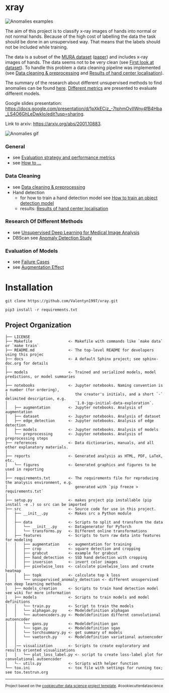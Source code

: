 xray
==============================

![Anomalies examples](https://github.com/Valentyn1997/xray/wiki/uploads/anomalies.png)

The aim of this project is to classify x-ray images of hands into normal or not normal hands. Because of the high cost of labelling the data the task should be done in an unsupervised way. That means that the labels should not be included while training. 

The data is a subset of the [MURA dataset](http://stanfordmlgroup.github.io/competitions/mura) ([paper](https://arxiv.org/pdf/1712.06957.pdf)) and includes x-ray images of hands. The data seems not to be very clean (see [First look at dataset](https://github.com/Valentyn1997/xray/wiki/First-look-at-dataset)). To handle this problem a data cleaning pipeline was implemented (see [Data cleaning & preprocessing](https://github.com/Valentyn1997/xray/wiki/Data-cleaning-&-preprocessing) and [Results of hand center localisation](https://github.com/Valentyn1997/xray/wiki/Result-of-Hand-Center-Localisation)).

The summary of the research about different unsupervised methods to find anomalies can be found [here](https://github.com/Valentyn1997/xray/wiki/Unsupervised-Deep-Learning-for-Medical-Image-Analysis). [Different metrics](https://github.com/Valentyn1997/xray/wiki/Evaluation-strategy-&-performance-metrics) are presented to evaluate different models.

Google slides presentation: https://docs.google.com/presentation/d/1pXkECiz_-7tphmOvIIWny4fB4Hba_LS4O6GhLeDwkIo/edit?usp=sharing. 

Link to arxiv: https://arxiv.org/abs/2001.10883.

![Anomalies gif](https://github.com/Valentyn1997/xray/wiki/uploads/image1.gif)

### General
- see [Evaluation strategy and performance metrics](https://github.com/Valentyn1997/xray/wiki/Evaluation-strategy-&-performance-metrics)
- see [How to ...](https://github.com/Valentyn1997/xray/wiki/How-to-...)

### Data Cleaning
- see [Data cleaning & preprocessing](https://github.com/Valentyn1997/xray/wiki/Data-cleaning-&-preprocessing)
- Hand detection
  - for how to train a hand detection model see [How to train an object detection model](https://github.com/Valentyn1997/xray/wiki/How-to-train-an-object-detection-model)
  -  results: [Results of hand center localisation](https://github.com/Valentyn1997/xray/wiki/Result-of-Hand-Center-Localisation)

### Research Of Different Methods
- see [Unsupervised Deep Learning for Medical Image Analysis](https://github.com/Valentyn1997/xray/wiki/Unsupervised-Deep-Learning-for-Medical-Image-Analysis)
- DBScan see [Anomaly Detection Study](https://github.com/Valentyn1997/xray/wiki/Anomaly-Detection-Study)

### Evaluation of Models
- see [Failure Cases](https://github.com/Valentyn1997/xray/wiki/Failure-Cases)
- see [Augmentation Effect](https://github.com/Valentyn1997/xray/wiki/Augmentation-effect)

Installation
==============================
`git clone https://github.com/Valentyn1997/xray.git`

`pip3 install -r requirements.txt`


Project Organization
------------

    ├── LICENSE
    ├── Makefile                <- Makefile with commands like `make data` or `make train`
    ├── README.md               <- The top-level README for developers using this projec
    ├── docs                    <- A default Sphinx project; see sphinx-doc.org for details
    │
    ├── models                  <- Trained and serialized models, model predictions, or model summaries
    │
    ├── notebooks               <- Jupyter notebooks. Naming convention is a number (for ordering),
    │                              the creator's initials, and a short `-` delimited description, e.g.
    │                              `1.0-jqp-initial-data-exploration`.
    │   ├── augmentation        <- Jupyter notebooks. Analysis of augmentation
    │   ├── dataset             <- Jupyter notebooks. Analysis of dataset
    │   ├── edge_detection      <- Jupyter notebooks. Analysis of edge detection
    │   ├── models              <- Jupyter notebooks. Analysis of models
    │   └── preprocessing       <- Jupyter notebooks. Analysis of preprocessing steps
    ├── references              <- Data dictionaries, manuals, and all other explanatory materials.
    │
    ├── reports                 <- Generated analysis as HTML, PDF, LaTeX, etc.
    │   └── figures             <- Generated graphics and figures to be used in reporting
    │
    ├── requirements.txt        <- The requirements file for reproducing the analysis environment, e.g.
    │                              generated with `pip freeze > requirements.txt`
    │
    ├── setup.py                <- makes project pip installable (pip install -e .) so src can be imported
    ├── src                     <- Source code for use in this project.
    │   ├── __init__.py         <- Makes src a Python module
    │   │
    │   ├── data                <- Scripts to split and transform the data
    │   │   └── __init__.py     <- Datagenerator for PyTorch
    │   │   └── transforms.py   <- Different online transformations
    │   ├── features            <- Scripts to turn raw data into features for modeling
    │   │   ├── augmentation    <- augmentation for training
    │   │   ├── crop            <- square detection and cropping
    │   │   ├── grabcut         <- example for grabcut
    │   │   ├── hand_detection  <- SSD hand detection with cropping
    │   │   ├── inversion       <- invert color images
    │   │   ├── pixelwise_loss  <- calculate pixelwise_loss and create heatmap
    │   │   ├── topk            <- calculate top k loss
    │   │   └── unsupervised_anomaly_detection <- different unsupervised non deep learning methods
    │   ├── models_creation     <- Scripts to train hand detection model see wiki for more information
    │   ├── models              <- Scripts to train models and model definitions
    │   │   └── train.py        <- Script to train the models
    │   │   └── alphagan.py     <- Modeldefinition alphagan
    │   │   └── autoencoders.py <- Modeldefinition differnt convolutional autoencoder
    │   │   └── gans.py         <- Modeldefinition gan
    │   │   └── sgan.py         <- Modeldefinition sgan
    │   │   └── torchsummary.py <- get summary of models
    │   │   └── vaetorch.py     <- Modeldefinition variational autoencoder
    │   │
    │   │── visualization       <- Scripts to create exploratory and results oriented visualizations
    │   │   └── plot_loss_label.py <- script to create loss-label plot for convolutional autoencoder
    │   └-- utils.py            <- Scripts with helper function 
    └── tox.ini                 <- tox file with settings for running tox; see tox.testrun.org


--------

<p><small>Project based on the <a target="_blank" href="https://drivendata.github.io/cookiecutter-data-science/">cookiecutter data science project template</a>. #cookiecutterdatascience</small></p>
